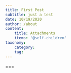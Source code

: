 ```yaml
---
title: First Post
subtitle: just a test
date: 10/19/2020
author: /about
content:
    title: Attachments
    items: '@self.children'
taxonomy:
    category: 
    tag: 
---
```




===

